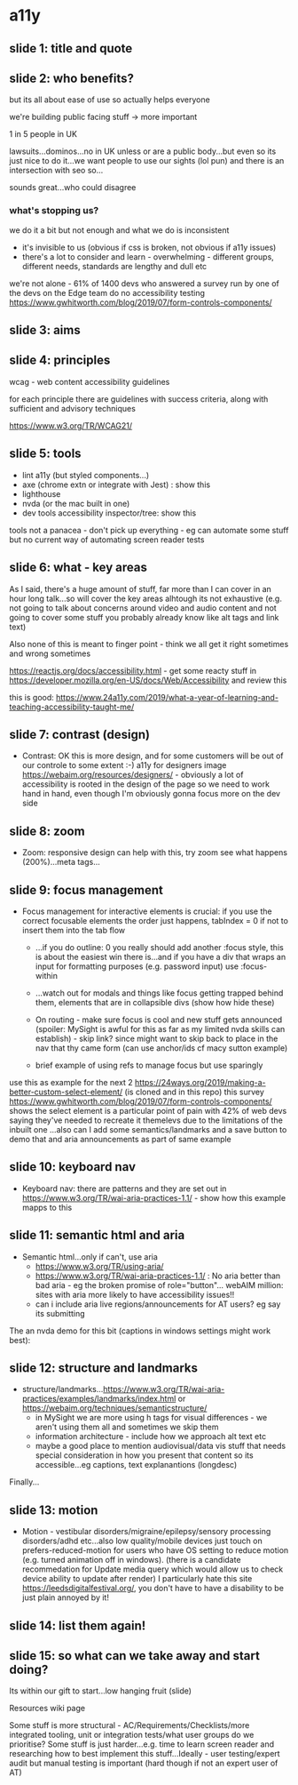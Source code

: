 # a11y

## slide 1: title and quote

## slide 2: who benefits?

but its all about ease of use so actually helps everyone

we're building public facing stuff -> more important

1 in 5 people in UK

lawsuits...dominos...no in UK unless or are a public body...but even so its just nice to do it...we want people to use our sights (lol pun) and there is an intersection with seo so...

sounds great...who could disagree

### what's stopping us?

we do it a bit but not enough and what we do is inconsistent

- it's invisible to us (obvious if css is broken, not obvious if a11y issues)
- there's a lot to consider and learn - overwhelming - different groups, different needs, standards are lengthy and dull etc

we're not alone - 61% of 1400 devs who answered a survey run by one of the devs on the Edge team do no accessibility testing https://www.gwhitworth.com/blog/2019/07/form-controls-components/

## slide 3: aims

## slide 4: principles

wcag - web content accessibility guidelines

for each principle there are guidelines with success criteria, along with sufficient and advisory techniques

https://www.w3.org/TR/WCAG21/

## slide 5: tools

- lint a11y (but styled components...)
- axe (chrome extn or integrate with Jest) : show this
- lighthouse
- nvda (or the mac built in one)
- dev tools accessibility inspector/tree: show this

tools not a panacea - don't pick up everything - eg can automate some stuff but no current way of automating screen reader tests

## slide 6: what - key areas

As I said, there's a huge amount of stuff, far more than I can cover in an hour long talk...so will cover the key areas alhtough its not exhaustive (e.g. not going to talk about concerns around video and audio content and not going to cover some stuff you probably already know like alt tags and link text)

Also none of this is meant to finger point - think we all get it right sometimes and wrong sometimes

https://reactjs.org/docs/accessibility.html - get some reacty stuff in
https://developer.mozilla.org/en-US/docs/Web/Accessibility and review this

this is good: https://www.24a11y.com/2019/what-a-year-of-learning-and-teaching-accessibility-taught-me/

## slide 7: contrast (design)
- Contrast: OK this is more design, and for some customers will be out of our controle to some extent :-) a11y for designers image https://webaim.org/resources/designers/ - obviously a lot of accessibility is rooted in the design of the page so we need to work hand in hand, even though I'm obviously gonna focus more on the dev side

## slide 8: zoom
- Zoom: responsive design can help with this, try zoom see what happens (200%)...meta tags...

## slide 9: focus management
- Focus management for interactive elements is crucial: if you use the correct focusable elements the order just happens, tabIndex = 0 if not to insert them into the tab flow

  - ...if you do outline: 0 you really should add another :focus style, this is about the easiest win there is...and if you have a div that wraps an input for formatting purposes (e.g. password input) use :focus-within

  - ...watch out for modals and things like focus getting trapped behind them, elements that are in collapsible divs (show how hide these)

  - On routing - make sure focus is cool and new stuff gets announced (spoiler: MySight is awful for this as far as my limited nvda skills can establish) - skip link? since might want to skip back to place in the nav that thy came form (can use anchor/ids cf macy sutton example)

  - brief example of using refs to manage focus but use sparingly

use this as example for the next 2 https://24ways.org/2019/making-a-better-custom-select-element/ (is cloned and in this repo)
this survey https://www.gwhitworth.com/blog/2019/07/form-controls-components/ shows the select element is a particular point of pain with 42% of web devs saying they've needed to recreate it themelevs due to the limitations of the inbuilt one
...also can I add some semantics/landmarks and a save button to demo that and aria announcements as part of same example

## slide 10: keyboard nav
- Keyboard nav: there are patterns and they are set out in https://www.w3.org/TR/wai-aria-practices-1.1/ - show how this example mapps to this

## slide 11: semantic html and aria
- Semantic html...only if can't, use aria
  - https://www.w3.org/TR/using-aria/
  - https://www.w3.org/TR/wai-aria-practices-1.1/ : No aria better than bad aria - eg the broken promise of role="button"... webAIM million: sites with aria more likely to have accessibility issues!!
  - can i include aria live regions/announcements for AT users? eg say its submitting

The an nvda demo for this bit (captions in windows settings might work best):

## slide 12: structure and landmarks
- structure/landmarks...https://www.w3.org/TR/wai-aria-practices/examples/landmarks/index.html or https://webaim.org/techniques/semanticstructure/
  - in MySight we are more using h tags for visual differences - we aren't using them all and sometimes we skip them
  - information architecture - include how we approach alt text etc
  - maybe a good place to mention audiovisual/data vis stuff that needs special consideration in how you present that content so its accessible...eg captions, text explanantions (longdesc)

Finally...

## slide 13: motion
- Motion - vestibular disorders/migraine/epilepsy/sensory processing disorders/adhd etc...also low quality/mobile devices
  just touch on prefers-reduced-motion for users who have OS setting to reduce motion (e.g. turned animation off in windows). (there is a candidate recommedation for Update media query which would allow us to check device ability to update after render) I particularly hate this site https://leedsdigitalfestival.org/, you don't have to have a disability to be just plain annoyed by it!

## slide 14: list them again!

## slide 15: so what can we take away and start doing?

Its within our gift to start...low hanging fruit (slide)

Resources wiki page

Some stuff is more structural - AC/Requirements/Checklists/more integrated tooling, unit or integration tests/what user groups do we prioritise?
Some stuff is just harder...e.g. time to learn screen reader and researching how to best implement this stuff...Ideally - user testing/expert audit but manual testing is important (hard though if not an expert user of AT)
